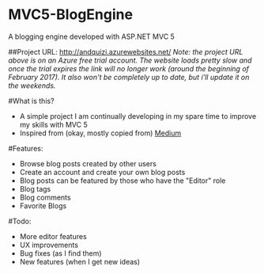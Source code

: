# MVC5-BlogEngine
A blogging engine developed with ASP.NET MVC 5

##Project URL: http://andquizi.azurewebsites.net/
*Note: the project URL above is on an Azure free trial account. The website loads pretty slow and once the trial expires the link will no longer work (around the beginning of February 2017). It also won't be completely up to date, but i'll update it on the weekends.*

#What is this?
- A simple project I am continually developing in my spare time to improve my skills with MVC 5
- Inspired from (okay, mostly copied from) [Medium](http://www.Medium.com)

#Features:
- Browse blog posts created by other users
- Create an account and create your own blog posts
- Blog posts can be featured by those who have the "Editor" role
- Blog tags 
- Blog comments 
- Favorite Blogs

#Todo:
- More editor features
- UX improvements
- Bug fixes (as I find them)
- New features (when I get new ideas)
